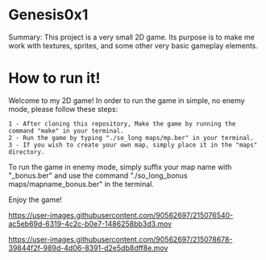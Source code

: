 # Genesis0x1
Summary: This project is a very small 2D game. Its purpose is to make me work with textures, sprites, and some other very basic gameplay elements.

# How to run it!
Welcome to my 2D game! In order to run the game in simple, no enemy mode, please follow these steps:

    1 - After cloning this repository, Make the game by running the command "make" in your terminal.
    2 - Run the game by typing "./so_long maps/mp.ber" in your terminal.
    3 - If you wish to create your own map, simply place it in the "maps" directory.

To run the game in enemy mode, simply suffix your map name with "_bonus.ber" and use the command "./so_long_bonus maps/mapname_bonus.ber" in the terminal.

Enjoy the game!


https://user-images.githubusercontent.com/90562697/215076540-ac5eb69d-6319-4c2c-b0e7-1486258bb3d3.mov



https://user-images.githubusercontent.com/90562697/215078678-39844f2f-989d-4d06-8391-d2e5db8dff8e.mov

